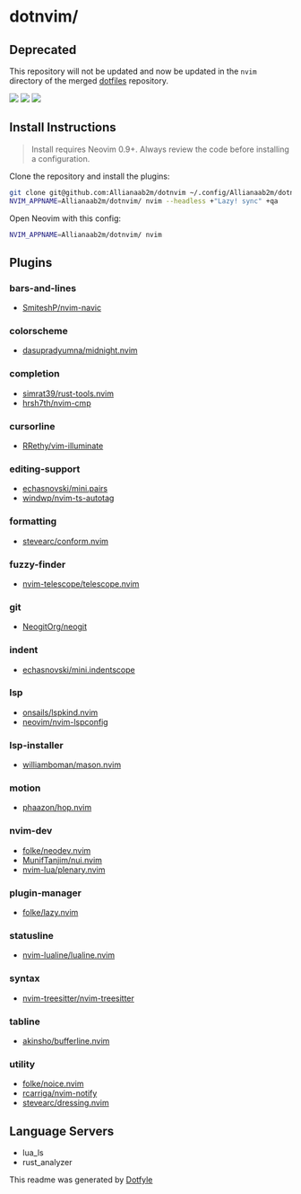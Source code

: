 # dotnvim/

## Deprecated
This repository will not be updated and now be updated in the `nvim` directory of the merged [dotfiles](https://github.com/Allianaab2m/dotfiles/tree/main/nvim) repository.

<a href="https://dotfyle.com/Allianaab2m/dotnvim"><img src="https://dotfyle.com/Allianaab2m/dotnvim/badges/plugins?style=flat" /></a>
<a href="https://dotfyle.com/Allianaab2m/dotnvim"><img src="https://dotfyle.com/Allianaab2m/dotnvim/badges/leaderkey?style=flat" /></a>
<a href="https://dotfyle.com/Allianaab2m/dotnvim"><img src="https://dotfyle.com/Allianaab2m/dotnvim/badges/plugin-manager?style=flat" /></a>


## Install Instructions

 > Install requires Neovim 0.9+. Always review the code before installing a configuration.

Clone the repository and install the plugins:

```sh
git clone git@github.com:Allianaab2m/dotnvim ~/.config/Allianaab2m/dotnvim
NVIM_APPNAME=Allianaab2m/dotnvim/ nvim --headless +"Lazy! sync" +qa
```

Open Neovim with this config:

```sh
NVIM_APPNAME=Allianaab2m/dotnvim/ nvim
```

## Plugins

### bars-and-lines

+ [SmiteshP/nvim-navic](https://dotfyle.com/plugins/SmiteshP/nvim-navic)
### colorscheme

+ [dasupradyumna/midnight.nvim](https://dotfyle.com/plugins/dasupradyumna/midnight.nvim)
### completion

+ [simrat39/rust-tools.nvim](https://dotfyle.com/plugins/simrat39/rust-tools.nvim)
+ [hrsh7th/nvim-cmp](https://dotfyle.com/plugins/hrsh7th/nvim-cmp)
### cursorline

+ [RRethy/vim-illuminate](https://dotfyle.com/plugins/RRethy/vim-illuminate)
### editing-support

+ [echasnovski/mini.pairs](https://dotfyle.com/plugins/echasnovski/mini.pairs)
+ [windwp/nvim-ts-autotag](https://dotfyle.com/plugins/windwp/nvim-ts-autotag)
### formatting

+ [stevearc/conform.nvim](https://dotfyle.com/plugins/stevearc/conform.nvim)
### fuzzy-finder

+ [nvim-telescope/telescope.nvim](https://dotfyle.com/plugins/nvim-telescope/telescope.nvim)
### git

+ [NeogitOrg/neogit](https://dotfyle.com/plugins/NeogitOrg/neogit)
### indent

+ [echasnovski/mini.indentscope](https://dotfyle.com/plugins/echasnovski/mini.indentscope)
### lsp

+ [onsails/lspkind.nvim](https://dotfyle.com/plugins/onsails/lspkind.nvim)
+ [neovim/nvim-lspconfig](https://dotfyle.com/plugins/neovim/nvim-lspconfig)
### lsp-installer

+ [williamboman/mason.nvim](https://dotfyle.com/plugins/williamboman/mason.nvim)
### motion

+ [phaazon/hop.nvim](https://dotfyle.com/plugins/phaazon/hop.nvim)
### nvim-dev

+ [folke/neodev.nvim](https://dotfyle.com/plugins/folke/neodev.nvim)
+ [MunifTanjim/nui.nvim](https://dotfyle.com/plugins/MunifTanjim/nui.nvim)
+ [nvim-lua/plenary.nvim](https://dotfyle.com/plugins/nvim-lua/plenary.nvim)
### plugin-manager

+ [folke/lazy.nvim](https://dotfyle.com/plugins/folke/lazy.nvim)
### statusline

+ [nvim-lualine/lualine.nvim](https://dotfyle.com/plugins/nvim-lualine/lualine.nvim)
### syntax

+ [nvim-treesitter/nvim-treesitter](https://dotfyle.com/plugins/nvim-treesitter/nvim-treesitter)
### tabline

+ [akinsho/bufferline.nvim](https://dotfyle.com/plugins/akinsho/bufferline.nvim)
### utility

+ [folke/noice.nvim](https://dotfyle.com/plugins/folke/noice.nvim)
+ [rcarriga/nvim-notify](https://dotfyle.com/plugins/rcarriga/nvim-notify)
+ [stevearc/dressing.nvim](https://dotfyle.com/plugins/stevearc/dressing.nvim)
## Language Servers

+ lua_ls
+ rust_analyzer


 This readme was generated by [Dotfyle](https://dotfyle.com)

